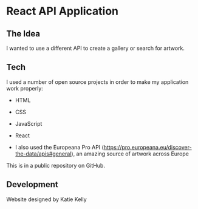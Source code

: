 # React API Application

## The Idea

I wanted to use a different API to create a gallery or search for artwork.

## Tech

I used a number of open source projects in order to make my application work properly:

- HTML
- CSS
- JavaScript
- React

- I also used the Europeana Pro API (https://pro.europeana.eu/discover-the-data/apis#general), an amazing source of artwork across Europe

This is in a public repository on GitHub.

## Development

Website designed by Katie Kelly
